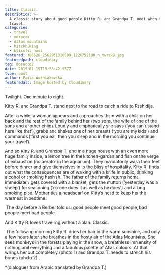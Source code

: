 ```yaml
---
title: Classic.
description: >-
  A classic story about good people Kitty R. and Grandpa T. meet when they
  travel.
categories:
  - travel
  - morocco
  - Atlas mountains
  - hitchhiking
  - blissful host
featured: 386526_2562951310509_1220752190_n_twrqk9.jpg
featuredpath: cloudinary
tag: morocco2
date: 2015-01-15T19:53:42.557Z
type: post
author: Paula Woźniakowska
featuredalt: Image hosted by Cloudinary
---
```

Twilight. One minute to night.

Kitty R. and Grandpa T. stand next to the road to catch a ride to Rashidija.

After a while, a woman appears and approaches them with a child on her back and the rest of the family behind her (two sons, the wife of one of the sons and another child). Loudly and emphatically she says (‘you can’t stand here like that’), grabs and shakes one of her breasts (‘you are my kids’) and commands (‘first you eat, then you sleep and in the morning you continue your travel’).

And so Kitty R. and Grandpa T. end in a huge house with an even more huge family inside, a lemon tree in the kitchen-garden and fish on the verge of exhaustion (no aerator in the aquarium). They mandatorily wash their feet before dinner and give themselves in to the bliss of hospitality. Kitty R. finds out what the consequences are of walking with a knife in public, drinking alcohol or smoking hashish. The father of the family returns home, immediately gets covered with a blanket, gets the mutton (‘yesterday was a sheep’) for seasoning (‘no one does it as well as he does’) and a long smoking pipe. Mother ties a headscarf on Kitty’s head to keep her the warmest in bedtime.  

 The day before a Berber told us: good people meet good people, bad people meet bad people.

And Kitty R. loves travelling without a plan. Classic.

 The following morning Kitty R. dries her hair in the warm sunshine, and only a few hours later she breathes in the frosty air of the Atlas Mountains. She sees monkeys in the forests playing in the snow, a breathless immensity of nothing and everything and a fabulous palette of Atlas colours. All that wrings her out completely (photo 1) and Grandpa T. needs to stretch his bones (photo 2)
.

\*(dialogues from Arabic translated by Grandpa T.)
